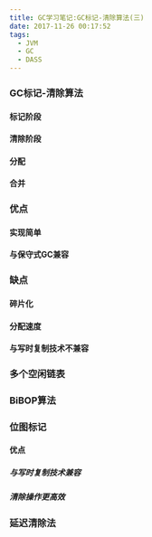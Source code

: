 ```yaml
---
title: GC学习笔记:GC标记-清除算法(三)
date: 2017-11-26 00:17:52
tags:
  - JVM
  - GC
  - DASS
---
```


### GC标记-清除算法
#### 标记阶段
#### 清除阶段
#### 分配
#### 合并
### 优点
#### 实现简单
#### 与保守式GC兼容
### 缺点
#### 碎片化
#### 分配速度
#### 与写时复制技术不兼容
### 多个空闲链表
### BiBOP算法
### 位图标记
#### 优点
##### 与写时复制技术兼容
##### 清除操作更高效
### 延迟清除法
